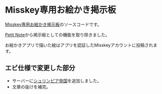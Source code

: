 # Misskey専用お絵かき掲示板

[Misskey専用お絵かき掲示板](https://paintbbs.sakura.ne.jp/misskey/)のソースコードです。

[Petit Note](https://github.com/satopian/Petit_Note)から掲示板としての機能を取り除きました。

お絵かきアプリで描いた絵はアプリを認証したMisskeyアカウントに投稿されます。

## エビ仕様で変更した部分

- サーバーに[シュリンピア帝国](https://mk.shrimpia.network/)を追加しました。
- 文章の抜けを補完。
